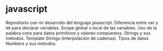 # javascript
Repositorio con mi desarrollo del lenguaje javascript. Diferencia entre var y let para declarar variables. Scope global o local de las variables. Uso de la palabra cons para datos primitivos y valores compuestos. Strings y sus métodos. Template Strings (interpolación de cadenas). Tipos de datos Numbers y sus metodos.
